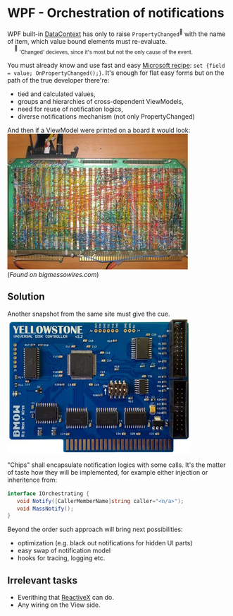 # WPF - Orchestration of notifications

WPF built-in [DataContext](https://learn.microsoft.com/dotnet/desktop/wpf/data/how-to-specify-the-binding-source) has only to raise `PropertyChanged`<sup>:raising_hand:</sup> with the name of item, which value bound elements must re-evaluate.\
&nbsp;&nbsp;&nbsp;&nbsp;<sup>:raising_hand:</sup>&nbsp;<sub>'Changed' decieves, since it's most but not the only cause of the event.</sub>

You must already know and use fast and easy [Microsoft recipe](https://learn.microsoft.com/en-us/dotnet/desktop/wpf/data/how-to-implement-property-change-notification): `set {field = value; OnPropertyChanged();}`. It's enough for flat easy forms but on the path of the true developer there're:
+ tied and calculated values,
+ groups and hierarchies of cross-dependent ViewModels, 
+ need for reuse of notification logics,
+ diverse notifications mechanism (not only PropertyChanged)

And then if a ViewModel were printed on a board it would look:\
![Messed wires snap from bigmessowires.com/](../../../../../_rsc/images/bigmessowires.com_wired-circuit.jpg)\
(*Found on bigmessowires.com*)

## Solution 

Another snapshot from the same site must give the cue.\
![Order illustration of chips from bigmessowires.com/](../../../../../_rsc/images/bigmessowires.com_inegrated-circuit.jpg)

"Chips" shall encapsulate notification logics with some calls. It's the matter of taste how they will be implemented, for example either injection or inheritence from:

```csharp
interface IOrchestrating {
   void Notify([CallerMemberName]string caller="<n/a>");
   void MassNotify();
}
```

Beyond the order such approach will bring next possibilities:
+ optimization (e.g. black out notifications for hidden UI parts)
+ easy swap of notification model
+ hooks for tracing, logging etc.

## Irrelevant tasks

+ Everithing that [ReactiveX](https://reactivex.io/) can do.
+ Any wiring on the View side.


